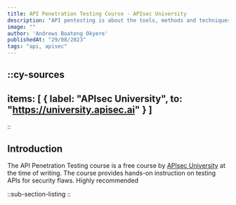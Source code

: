 ```yaml
---
title: API Penetration Testing Course - APIsec University
description: "API pentesting is about the tools, methods and techniques used to test the security of an API"
image: ""
author: 'Andrews Boateng Okyere'
publishedAt: "29/08/2023"
tags: "api, apisec"
---
```


::cy-sources
---

items: [
    {
label: "APIsec University",
    to:  "https://university.apisec.ai"
}
]
---

::

## Introduction

The API Penetration Testing course is a free course by [APIsec University](https://university.apisec.ai) at the time of writing. The course provides hands-on instruction on testing APIs for security flaws. Highly recommended

::sub-section-listing
::
